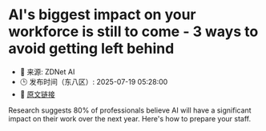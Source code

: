# AI's biggest impact on your workforce is still to come - 3 ways to avoid getting left behind
- 📅 来源: ZDNet AI
- 🕒 发布时间（东八区）: 2025-07-19 05:28:00
- 🔗 [原文链接](https://www.zdnet.com/article/ais-biggest-impact-on-your-workforce-is-still-to-come-3-ways-to-avoid-getting-left-behind/)

Research suggests 80% of professionals believe AI will have a significant impact on their work over the next year. Here's how to prepare your staff.